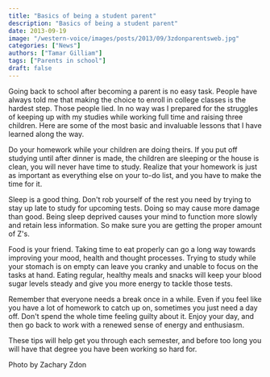 ```yaml
---
title: "Basics of being a student parent"
description: "Basics of being a student parent"
date: 2013-09-19
image: "/western-voice/images/posts/2013/09/3zdonparentsweb.jpg"
categories: ["News"]
authors: ["Tamar Gilliam"]
tags: ["Parents in school"]
draft: false
---
```

Going back to school after becoming a parent is no easy task. People have always told me that making the choice to enroll in college classes is the hardest step. Those people lied. In no way was I prepared for the struggles of keeping up with my studies while working full time and raising three children. Here are some of the most basic and invaluable lessons that I have learned along the way.

Do your homework while your children are doing theirs. If you put off studying until after dinner is made, the children are sleeping or the house is clean, you will never have time to study. Realize that your homework is just as important as everything else on your to-do list, and you have to make the time for it.

Sleep is a good thing. Don't rob yourself of the rest you need by trying to stay up late to study for upcoming tests. Doing so may cause more damage than good. Being sleep deprived causes your mind to function more slowly and retain less information. So make sure you are getting the proper amount of Z's.

Food is your friend. Taking time to eat properly can go a long way towards improving your mood, health and thought processes. Trying to study while your stomach is on empty can leave you cranky and unable to focus on the tasks at hand. Eating regular, healthy meals and snacks will keep your blood sugar levels steady and give you more energy to tackle those tests.

Remember that everyone needs a break once in a while. Even if you feel like you have a lot of homework to catch up on, sometimes you just need a day off. Don't spend the whole time feeling guilty about it. Enjoy your day, and then go back to work with a renewed sense of energy and enthusiasm.

These tips will help get you through each semester, and before too long you will have that degree you have been working so hard for.

Photo by Zachary Zdon